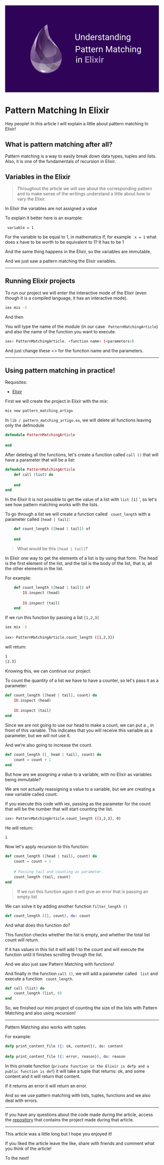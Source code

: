 <p align="center">
    <img src="./.github/banner-article.png">
</p>

# Pattern Matching In Elixir

Hey people! In this article I will explain a little about pattern matching In Elixir!

## What is pattern matching after all?

Pattern matching is a way to easily break down data types, tuples and lists. Also, it is one of the fundamentals of recursion in Elixir.

## Variables in the Elixir

> Throughout the article we will see about the corresponding pattern and to make sense of the writings understand a little about how to vary the Elixir.

In Elixir the variables are not assigned a value

To explain it better here is an example:

`` variable = 1``

For the variable to be equal to 1, in mathematics if, for example `` x = 1`` what does x have to be worth to be equivalent to 1? It has to be 1

And the same thing happens in the Elixir, so the variables are immutable.

And we just saw a pattern matching the Elixir variables.

---

## Running Elixir projects

To run our project we will enter the interactive mode of the Elixir (even though it is a compiled language, it has an interactive mode).

```bash
iex mix -S
```

And then

You will type the name of the module (in our case `` PatternMatchingArticle``) and also the name of the function you want to execute.

```bash
iex> PatternMatchingArticle. <function name> (<parameters>)
```

And just change these <> for the function name and the parameters.

---

## Using pattern matching in practice!

Requisites:
    
* [Elixir](https://Elixir-lang.org/install.html)



First we will create the project in Elixir with the mix:
```bash
mix new pattern_matching_artigo
```



In `lib / pattern_matching_artigo.ex`,
we will delete all functions leaving only the defmodule
```Elixir
defmodule PatternMatchingArticle

end
```

After deleting all the functions, let's create a function called `call ()` that will have a parameter that will be a list:

```Elixir
defmodule PatternMatchingArticle
    def call (list) do
    
    end
end
```

In the Elixir it is not possible to get the value of a list with `` list [1] `` ', so let's see how pattern matching works with the lists.


To go through a list we will create a function called `` count_length`` with a parameter called `` [head | tail] ``:

```Elixir
    def count_length ([head | tail]) of

    end
```

> What would be this `` [head | tail] ``?

In Elixir one way to get the elements of a list is by using that form. The head is the first element of the list, and the tail is the body of the list, that is, all the other elements in the list.

For example:

```Elixir
    def count_length ([head | tail]) of
        IO.inspect (head)

        IO.inspect (tail)
    end
```

If we run this function by passing a list `` [1,2,3] ``

``` bash
iex mix -S

iex> PatternMatchingArticle.count_length ([1,2,3])
```

will return:

``` bash
1
[2.3]
```

Knowing this, we can continue our project:

To count the quantity of a list we have to have a counter, so let's pass it as a parameter:

```Elixir
def count_length ([head | tail], count) do
    IO.inspect (head)

    IO.inspect (tail)
end
```

Since we are not going to use our head to make a count, we can put a _ in front of this variable. This indicates that you will receive this variable as a parameter, but we will not use it.

And we’re also going to increase the count.

```Elixir
def count_length ([_ head | tail], count) do
    count = count + 1
end
```

But how are we assigning a value to a variable, with no Elixir as variables being immutable?

We are not actually reassigning a value to a variable, but we are creating a new variable called count.

If you execute this code with iex, passing as the parameter for the count that will be the number that will start counting the list.

```bash
iex> PatternMatchingArticle.count_length ([1,2,3], 0)
```

He will return:

```bash
1
```

Now let's apply recursion to this function:

```Elixir
def count_length ([head | tail], count) do
    count = count + 1

    # Passing tail and counting as parameter.
    count_length (tail, count)
end
```

> If we run this function again it will give an error that is passing an empty list

We can solve it by adding another function `` filter_length () ``

```Elixir
def count_length ([], count), do: count
```
And what does this function do?

This function checks whether the list is empty, and whether the total list count will return.

If it has values ​​in this list it will add 1 to the count and will execute the function until it finishes scrolling through the list.

And we also just saw Pattern Matching with functions!


And finally in the function `` call () ``, we will add a parameter called `` list`` and execute a function `` count_length``.

```Elixir
def call (list) do
    count_length (list, 0)
end
```

So, we finished our mini project of counting the size of the lists with Pattern Matching and also using recursion!

---

Pattern Matching also works with tuples

For example:

```Elixir
defp print_content_file ({: ok, content}), do: content

defp print_content_file ({: error, reason}), do: reason
```

In this private function (``private function in the Elixir is defp and a public function is def``) it will take a tuple that returns: ok, and some content and it will return that content.

If it returns an error it will return an error.

And so we use pattern matching with lists, tuples, functions and we also deal with errors.

---

If you have any questions about the code made during the article, access the [repository](https://github.com/jpbrab0/pattern-matching-article) that contains the project made during that article.

---

This article was a little long but I hope you enjoyed it!

If you liked the article leave the like, share with friends and comment what you think of the article!

To the next!